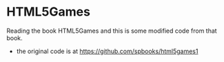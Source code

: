 # HTML5Games
Reading the book HTML5Games and this is some modified code from that book.
* the original code is at https://github.com/spbooks/html5games1
